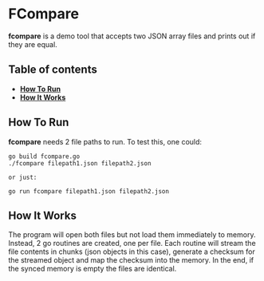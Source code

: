 # __FCompare__

**fcompare** is a demo tool that accepts two JSON array files and prints out if they are equal.

## __Table of contents__

- [**How To Run**](#how-to-run)
- [**How It Works**](#how-it-works)

## __How To Run__

**fcompare** needs 2 file paths to run. To test this, one could:

```
go build fcompare.go
./fcompare filepath1.json filepath2.json

or just:

go run fcompare filepath1.json filepath2.json
```

## __How It Works__

The program will open both files but not load them immediately to memory. Instead,
2 go routines are created, one per file. Each routine will stream the file contents in chunks (json objects in this case), generate a checksum for the streamed object and map the checksum into the memory. In the end, if the synced memory is empty the files are identical.
